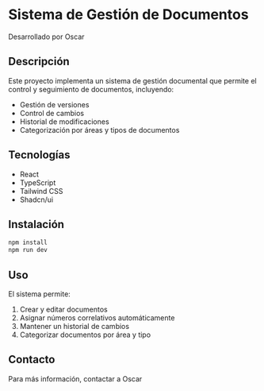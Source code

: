 # Sistema de Gestión de Documentos

Desarrollado por Oscar 

## Descripción
Este proyecto implementa un sistema de gestión documental que permite el control y seguimiento de documentos, incluyendo:
- Gestión de versiones
- Control de cambios
- Historial de modificaciones
- Categorización por áreas y tipos de documentos

## Tecnologías
- React
- TypeScript
- Tailwind CSS
- Shadcn/ui

## Instalación

```bash
npm install
npm run dev
```

## Uso
El sistema permite:
1. Crear y editar documentos
2. Asignar números correlativos automáticamente
3. Mantener un historial de cambios
4. Categorizar documentos por área y tipo

## Contacto
Para más información, contactar a Oscar 
